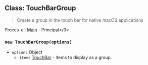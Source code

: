 ## Class: TouchBarGroup

> Create a group in the touch bar for native macOS applications

Proces-ul: [Main](../tutorial/application-architecture.md#main-and-renderer-processes) - Principal</0>

### `new TouchBarGroup(options)`

* `options` Object
  * `items` [TouchBar](touch-bar.md) - Items to display as a group.
